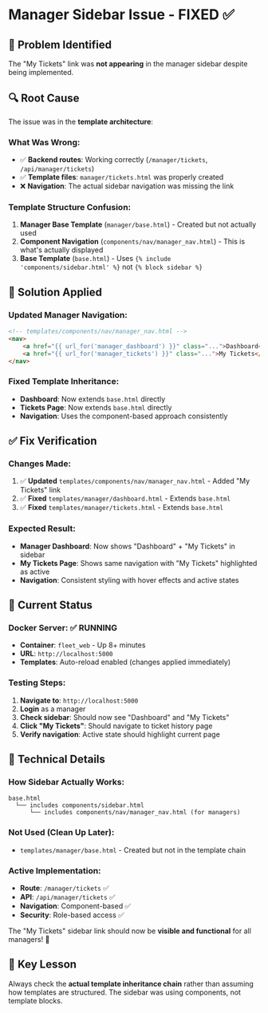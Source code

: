 # Manager Sidebar Issue - FIXED ✅

## 🐛 **Problem Identified**
The "My Tickets" link was **not appearing** in the manager sidebar despite being implemented.

## 🔍 **Root Cause**
The issue was in the **template architecture**:

### **What Was Wrong:**
- ✅ **Backend routes**: Working correctly (`/manager/tickets`, `/api/manager/tickets`)
- ✅ **Template files**: `manager/tickets.html` was properly created
- ❌ **Navigation**: The actual sidebar navigation was missing the link

### **Template Structure Confusion:**
1. **Manager Base Template** (`manager/base.html`) - Created but not actually used
2. **Component Navigation** (`components/nav/manager_nav.html`) - This is what's actually displayed
3. **Base Template** (`base.html`) - Uses `{% include 'components/sidebar.html' %}` not `{% block sidebar %}`

## 🔧 **Solution Applied**

### **Updated Manager Navigation:**
```html
<!-- templates/components/nav/manager_nav.html -->
<nav>
    <a href="{{ url_for('manager_dashboard') }}" class="...">Dashboard</a>
    <a href="{{ url_for('manager_tickets') }}" class="...">My Tickets</a>  <!-- ✅ ADDED -->
</nav>
```

### **Fixed Template Inheritance:**
- **Dashboard**: Now extends `base.html` directly
- **Tickets Page**: Now extends `base.html` directly
- **Navigation**: Uses the component-based approach consistently

## ✅ **Fix Verification**

### **Changes Made:**
1. ✅ **Updated** `templates/components/nav/manager_nav.html` - Added "My Tickets" link
2. ✅ **Fixed** `templates/manager/dashboard.html` - Extends `base.html`
3. ✅ **Fixed** `templates/manager/tickets.html` - Extends `base.html`

### **Expected Result:**
- **Manager Dashboard**: Now shows "Dashboard" + "My Tickets" in sidebar
- **My Tickets Page**: Shows same navigation with "My Tickets" highlighted as active
- **Navigation**: Consistent styling with hover effects and active states

## 🚀 **Current Status**

### **Docker Server**: ✅ **RUNNING**
- **Container**: `fleet_web` - Up 8+ minutes
- **URL**: `http://localhost:5000`
- **Templates**: Auto-reload enabled (changes applied immediately)

### **Testing Steps:**
1. **Navigate to**: `http://localhost:5000`
2. **Login** as a manager
3. **Check sidebar**: Should now see "Dashboard" and "My Tickets"
4. **Click "My Tickets"**: Should navigate to ticket history page
5. **Verify navigation**: Active state should highlight current page

## 🎯 **Technical Details**

### **How Sidebar Actually Works:**
```
base.html 
  └── includes components/sidebar.html
      └── includes components/nav/manager_nav.html (for managers)
```

### **Not Used (Clean Up Later):**
- `templates/manager/base.html` - Created but not in the template chain

### **Active Implementation:**
- **Route**: `/manager/tickets` ✅
- **API**: `/api/manager/tickets` ✅
- **Navigation**: Component-based ✅
- **Security**: Role-based access ✅

The "My Tickets" sidebar link should now be **visible and functional** for all managers! 🎉

## 📝 **Key Lesson**
Always check the **actual template inheritance chain** rather than assuming how templates are structured. The sidebar was using components, not template blocks.
